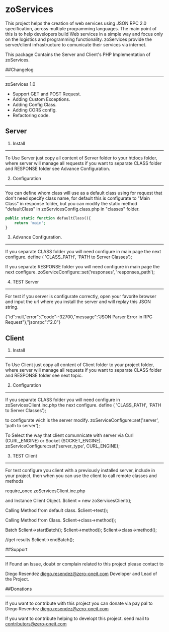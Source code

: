 zoServices
=====================
This project helps the creation of web services using JSON RPC 2.0 specification, across multiple programming 
languages. The main point of this is to help developers build Web services in a simple way and focus only on the logistics and programming functionality. zoServices provide the server/client infrastructure to comunicate their services via internet.

This package Contains the Server and Client's PHP Implementation of zoServices.

##Changelog
- - -

zoServices 1.0

- Support GET and POST Request.
- Adding Custom Exceptions.
- Adding Config Class.
- Adding CORS config.
- Refactoring code.

## Server

1. Install
- - -
To Use Server just copy all content of Server folder to your htdocs folder, where server will manage all requests
if you want to separate CLASS folder and RESPONSE folder see Advance Configuration.

2. Configuration
- - -
You can define whom class will use as a default class using for request that don't need specify class name, for
default this is configurate to "Main Class" in response folder, but you can modify the static method "defaultClass"
in zoServicesConfig.class.php in "classes" folder.

```php
public static function defaultClass(){
	return 'main';
}
```

3. Advance Configuration.
- - -
If you separate CLASS folder you will need configure in main page the next configure.
define ( 'CLASS_PATH',                 'PATH to Server Classes');

If you separate RESPONSE folder you will need configure in main page the next configure.
zoServiceConfigure::set('responses',  'responses_path');

4. TEST Server
- - -
For test if you server is configurate correctly, open your favorite browser and input the url where you install
the server and will replay this JSON string.

{"id":null,"error":{"code":-32700,"message":"JSON Parser Error in RPC Request"},"jsonrpc":"2.0"}


## Client

1. Install
- - -
To Use Client just copy all content of Client folder to your project folder, where server will manage all requests
if you want to separate CLASS folder and RESPONSE folder see next topic.

2. Configuration
- - -
If you separate CLASS folder you will need configure in zoServicesClient.inc.php the next configure.
define ( 'CLASS_PATH',                 'PATH to Server Classes');

to configurate wich is the server modify.
zoServiceConfigure::set('server',   'path to server');

To Select the way that client comunnicate with server via Curl (CURL_ENGINE) or Socket (SOCKET_ENGINE).
zoServiceConfigure::set('server_type', 	CURL_ENGINE);



3. TEST Client
- - -
For test configure you client with a previously installed server, include in your project, then when you can use
the client to call remote classes and methods

require_once zoServicesClient.inc.php

and Instance Client Object.
$client = new zoServicesClient();

Calling Method from default class.
$client->test();

Calling Method from Class.
$client->class->method();

Batch
$client->startBatch();
$client->method();
$client->class->method();

//get results
$client->endBatch();





##Support
- - -
If Found an Issue, doubt or complain related to this project please contact to

Diego Resendez <diego.resendez@zero-oneit.com>
Developer and Lead of the Project.


##Donations
- - -
If you want to contribute with this project you can donate via pay pal to
Diego Resendez <diego.resendez@zero-oneit.com>

If you want to contribute helping to developt this project.
send mail to <contributors@zero-oneit.com>
